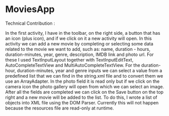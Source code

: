 # MoviesApp
Technical Contribution :

In the first activity, I have in the toolbar, on the right side, a button that has an icon (plus icon), and if we click on it a new activity will open. In this activity we can add a new movie by completing or selecting some data related to the movie we want to add, such as: name, duration - hours, duration-minutes, year, genre, description, IMDB link and photo url.
For these I used TextInputLayout together with TextInputEditText, AutoCompleteTextView and MultiAutoCompleteTextView.
For the duration-hour, duration-minutes, year and genre inputs we can select a value from a predefined list that we can find in the string.xml file and to convert them we use an ArrayAdapter. In the photo field it is read only but if we click on the camera icon the photo gallery will open from which we can select an image.
After all the fields are completed we can click on the Save button on the top right and a new movie will be added to the list. To do this, I wrote a list of objects into  XML file using the DOM Parser. Currently this will not happen because the resources file are read-only at runtime.
